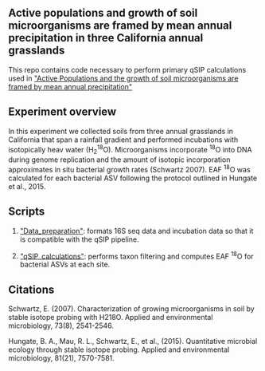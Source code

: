 ## Active populations and growth of soil microorganisms are framed by mean annual precipitation in three California annual grasslands

This repo contains code necessary to perform primary qSIP calculations used in ["Active Populations and the growth of soil microorganisms are framed by mean annual precipitation"](https://doi.org/10.1016/j.soilbio.2022.108886) 

## Experiment overview  

In this experiment we collected soils from three annual grasslands in California that span a rainfall gradient and performed incubations with isotopically heav water (H<sub>2</sub><sup>18</sup>O). Microorganisms incorporate <sup>18</sup>O into DNA during genome replication and the amount of isotopic incorporation approximates in situ bacterial growth rates (Schwartz 2007). EAF <sup>18</sup>O  was calculated for each bacterial ASV following the protocol outlined in Hungate et al., 2015.  

## Scripts  
  
1. ["Data_preparation"](https://htmlpreview.github.io/?https://github.com/mmf289/MAP-and-microbial-growth/blob/main/docs/Data_preparation.html): formats 16S seq data and incubation data so that it is compatible with the qSIP pipeline. 

2. ["qSIP_calculations"](https://htmlpreview.github.io/?https://github.com/mmf289/MAP-and-microbial-growth/blob/main/docs/qSIP_calculations.html): performs taxon filtering and computes EAF <sup>18</sup>O for bacterial ASVs at each site.  


## Citations

Schwartz, E. (2007). Characterization of growing microorganisms in soil by stable isotope probing with H218O. Applied and environmental microbiology, 73(8), 2541-2546.

Hungate, B. A., Mau, R. L., Schwartz, E., et al., (2015). Quantitative microbial ecology through stable isotope probing. Applied and environmental microbiology, 81(21), 7570-7581.
